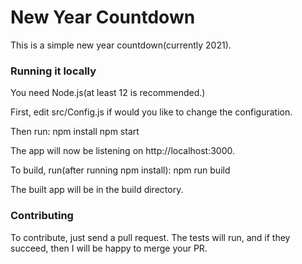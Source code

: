 # New Year Countdown

This is a simple new year countdown(currently 2021).

<h3>Running it locally</h3>

You need Node.js(at least 12 is recommended.)

First, edit src/Config.js if would you like to change the configuration.

Then run:
        npm install
        npm start

The app will now be listening on http://localhost:3000.

To build, run(after running npm install):
        npm run build

The built app will be in the build directory.

<h3>Contributing</h3>

To contribute, just send a pull request.
The tests will run, and if they succeed, then I will be happy to merge your PR.